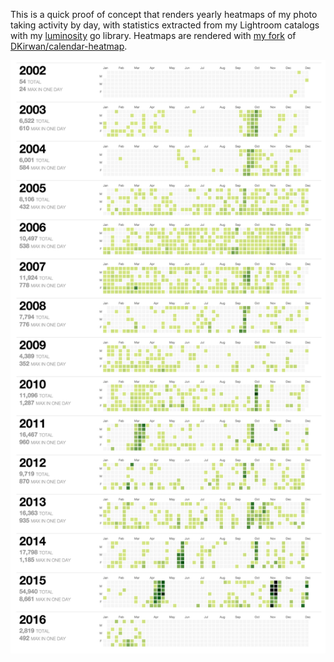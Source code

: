This is a quick proof of concept that renders yearly heatmaps of my
photo taking activity by day, with statistics extracted from my
Lightroom catalogs with my
[luminosity](https://github.com/aalpern/luminosity) go
library. Heatmaps are rendered with
[my fork](https://github.com/aalpern/calendar-heatmap) of
[DKirwan/calendar-heatmap](https://github.com/DKirwan/calendar-heatmap).

![](screenshot.png)

